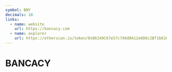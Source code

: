 ```yaml
---
symbol: BNY
decimals: 18
links:
  - name: website
    url: https://bancacy.com
  - name: explorer
    url: https://etherscan.io/token/0x86149C67e57c749d0A12e6D6c2Bf1b616619BB29
---
```


# BANCACY

